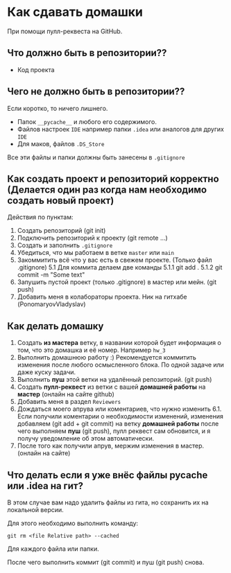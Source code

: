 # Как сдавать домашки

При помощи пулл-реквеста на GitHub.

## Что должно быть в репозитории??

- Код проекта

## Чего не должно быть в репозитории??

Если коротко, то ничего лишнего.

- Папок `__pycache__` и любого его содержимого.
- Файлов настроек `IDE` например папки `.idea` или аналогов для других `IDE`
- Для маков, файлов `.DS_Store`

Все эти файлы и папки должны быть занесены в `.gitignore`

## Как создать проект и репозиторий корректно (Делается один раз когда нам необходимо создать новый проект)

Действия по пунктам:

1. Создать репозиторий (git init)
2. Подключить репозиторий к проекту (git remote ...)
3. Создать и заполнить `.gitignore`
4. Убедиться, что мы работаем в ветке `master` или `main`
5. Закоммитить всё что у вас есть в свежем проекте. (Только файл .gitignore)
   5.1 Для коммита делаем две команды
   5.1.1 git add .
   5.1.2 git commit -m "Some text"
6. Запушить пустой проект (только .gitignore) в мастер или мейн. (git push)
7. Добавить меня в колабораторы проекта. Ник на гитхабе (PonomaryovVladyslav)

## Как делать домашку

1. Создать **из мастера** ветку, в названии которой будет информация о том, что это домашка и её номер. Например `hw_3`
2. Выполнить домашнюю работу :) Рекомендуется коммитить изменения после любого осмысленного блока. По одной задаче или
   даже куску задачи.
3. Выполнить **пуш** этой ветки на удалённый репозиторий. (git push)
4. Создать **пулл-реквест** из ветки с вашей **домашней работы** на **мастер** (онлайн на сайте github)
5. Добавить меня в раздел `Reviewers`
6. Дождаться моего апрува или коментариев, что нужно изменить
   6.1. Если получили коментарии о необходимости изменений, изменения добавляем (git add + git commit) на ветку
   **домашней работы** после чего выполняем **пуш** (git push), пулл реквест сам обновится, 
   и я получу уведомление об этом автоматически.
7. После того как получили апрув, мержим изменения в мастер. (онлайн на сайте)

## Что делать если я уже внёс файлы __pycache__ или .idea на гит?

В этом случае вам надо удалить файлы из гита, но сохранить их на локальной версии.

Для этого необходимо выполнить команду:

```
git rm <file Relative path> --cached
```

Для каждого файла или папки.

После чего выполнить коммит (git commit) и пуш (git push) снова.